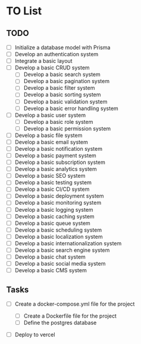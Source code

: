 # TO List

## TODO

- [ ] Initialize a database model with Prisma
- [ ] Develop an authentication system
- [ ] Integrate a basic layout
- [ ] Develop a basic CRUD system
  - [ ] Develop a basic search system
  - [ ] Develop a basic pagination system
  - [ ] Develop a basic filter system
  - [ ] Develop a basic sorting system
  - [ ] Develop a basic validation system
  - [ ] Develop a basic error handling system
- [ ] Develop a basic user system
  - [ ] Develop a basic role system
  - [ ] Develop a basic permission system
- [ ] Develop a basic file system
- [ ] Develop a basic email system
- [ ] Develop a basic notification system
- [ ] Develop a basic payment system
- [ ] Develop a basic subscription system
- [ ] Develop a basic analytics system
- [ ] Develop a basic SEO system
- [ ] Develop a basic testing system
- [ ] Develop a basic CI/CD system
- [ ] Develop a basic deployment system
- [ ] Develop a basic monitoring system
- [ ] Develop a basic logging system
- [ ] Develop a basic caching system
- [ ] Develop a basic queue system
- [ ] Develop a basic scheduling system
- [ ] Develop a basic localization system
- [ ] Develop a basic internationalization system
- [ ] Develop a basic search engine system
- [ ] Develop a basic chat system
- [ ] Develop a basic social media system
- [ ] Develop a basic CMS system

## Tasks

- [ ] Create a docker-compose.yml file for the project
  - [ ] Create a Dockerfile file for the project
  - [ ] Define the postgres database
- [ ] Deploy to vercel



